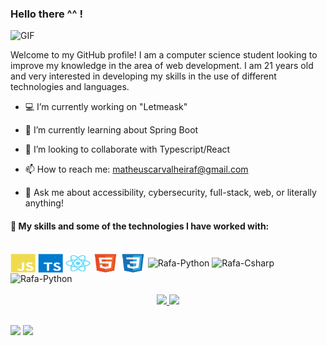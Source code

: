### Hello there ^^ !


<img width="400" height="400"  alt="GIF" src="https://media2.giphy.com/media/l0MYRN89l6PG7TOoM/giphy.gif?cid=ecf05e47ldli61b0uq59cj6q600dgm8kq9rfi1630l0i9xcl&rid=giphy.gif&ct=g" />


Welcome to my GitHub profile! I am a computer science student looking to improve my knowledge in the area of web development. I am 21 years old and very interested in developing my skills in the use of different technologies and languages. 

- 💻 I’m currently working on "Letmeask"
- 🌱 I’m currently learning about Spring Boot
- 👔 I’m looking to collaborate with Typescript/React
- 📫 How to reach me: matheuscarvalheiraf@gmail.com

- :speech_balloon: Ask me about accessibility, cybersecurity, full-stack, web, or literally anything!

####  📜 My skills and some of the technologies I have worked with:

<div style="display: inline_block"><br>
  <img align="center" alt="Rafa-Js" height="30" width="40" src="https://raw.githubusercontent.com/devicons/devicon/master/icons/javascript/javascript-plain.svg">
  <img align="center" alt="Rafa-Ts" height="30" width="40" src="https://raw.githubusercontent.com/devicons/devicon/master/icons/typescript/typescript-plain.svg">
  <img align="center" alt="Rafa-React" height="30" width="40" src="https://raw.githubusercontent.com/devicons/devicon/master/icons/react/react-original.svg">
  <img align="center" alt="Rafa-HTML" height="30" width="40" src="https://raw.githubusercontent.com/devicons/devicon/master/icons/html5/html5-original.svg">
  <img align="center" alt="Rafa-CSS" height="30" width="40" src="https://raw.githubusercontent.com/devicons/devicon/master/icons/css3/css3-original.svg">
  <img align="center" alt="Rafa-Python" height="30" width="40" src="https://cdn.jsdelivr.net/gh/devicons/devicon/icons/bootstrap/bootstrap-original.svg">
  <img align="center" alt="Rafa-Csharp" height="30" width="40" src="https://cdn.jsdelivr.net/gh/devicons/devicon/icons/mongodb/mongodb-original.svg">
  <img align="center" alt="Rafa-Python" height="30" width="40" src="https://cdn.jsdelivr.net/gh/devicons/devicon/icons/spring/spring-original.svg">

</div>

<br/>
<div align="center">
  <a href="https://github.com/matheuscarvalheira">
  <img height="175em" src="https://github-readme-stats.vercel.app/api?username=matheuscarvalheira&show_icons=true&theme=dark&include_all_commits=true&count_private=true"/>
  <img height="175em" src="https://github-readme-stats.vercel.app/api/top-langs/?username=matheuscarvalheira&layout=compact&langs_count=7&theme=dark"/>
</div>

##
<div>
 <a href="https://www.linkedin.com/in/matheus-carvalheira-92b0551aa/" target="_blank"><img src="https://img.shields.io/badge/-LinkedIn-%230077B5?style=for-the-badge&logo=linkedin&logoColor=white" target="_blank"></a> 
  <a href = "mailto:matheuscarvalheiraf@gmail.com"><img src="https://img.shields.io/badge/-Gmail-%23333?style=for-the-badge&logo=gmail&logoColor=white" target="_blank"></a>
  
</div>
